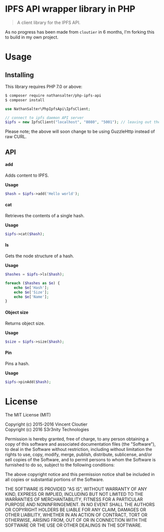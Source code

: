 IPFS API wrapper library in PHP
======================================

> A client library for the IPFS API.

As no progress has been made from `cloutier` in 6 months, I'm forking this to build in my own project.

# Usage

## Installing 

This library requires PHP 7.0 or above:

```bash
$ composer require nathansalter/php-ipfs-api
$ composer install
```

```PHP
use NathanSalter\PhpIpfsApi\IpfsClient;

// connect to ipfs daemon API server
$ipfs = new IpfsClient("localhost", "8080", "5001"); // leaving out the arguments will default to these values
```

Please note; the above will soon change to be using GuzzleHttp instead of raw CURL.

## API


#### add

Adds content to IPFS. 

**Usage**
```PHP
$hash = $ipfs->add('Hello world');
```



#### cat

Retrieves the contents of a single hash.

**Usage**
```PHP
$ipfs->cat($hash);
```

#### ls
Gets the node structure of a hash.

**Usage**
```PHP
$hashes = $ipfs->ls($hash);

foreach ($hashes as $e) {
    echo $e['Hash'];
    echo $e['Size'];
    echo $e['Name'];
}
```


#### Object size

Returns object size.

**Usage**
```PHP
$size = $ipfs->size($hash);
```

#### Pin

Pins a hash.

**Usage**
```PHP
$ipfs->pinAdd($hash);
```

# License 

The MIT License (MIT)

Copyright (c) 2015-2016 Vincent Cloutier  
Copyright (c) 2016 S3r3nity Technologies 

Permission is hereby granted, free of charge, to any person obtaining a copy of this software and associated documentation files (the "Software"), to deal in the Software without restriction, including without limitation the rights to use, copy, modify, merge, publish, distribute, sublicense, and/or sell copies of the Software, and to permit persons to whom the Software is furnished to do so, subject to the following conditions:

The above copyright notice and this permission notice shall be included in all copies or substantial portions of the Software.

THE SOFTWARE IS PROVIDED "AS IS", WITHOUT WARRANTY OF ANY KIND, EXPRESS OR IMPLIED, INCLUDING BUT NOT LIMITED TO THE WARRANTIES OF MERCHANTABILITY, FITNESS FOR A PARTICULAR PURPOSE AND NONINFRINGEMENT. IN NO EVENT SHALL THE AUTHORS OR COPYRIGHT HOLDERS BE LIABLE FOR ANY CLAIM, DAMAGES OR OTHER LIABILITY, WHETHER IN AN ACTION OF CONTRACT, TORT OR OTHERWISE, ARISING FROM, OUT OF OR IN CONNECTION WITH THE SOFTWARE OR THE USE OR OTHER DEALINGS IN THE SOFTWARE.
